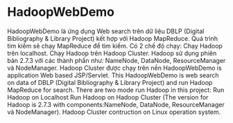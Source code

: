 ﻿# HadoopWebDemo
HadoopWebDemo là ứng dụng Web search trên dữ liệu DBLP (Digital Bibliography & Library Project) kết hợp với Hadoop MapReduce. Quá trình tìm kiếm sẽ chạy MapReduce để tìm kiếm.
Có 2 chế độ chạy: 
	Chạy Hadoop trên localhost.
	Chạy Hadoop trên Hadoop Cluster. Hadoop sử dụng phiên bản 2.7.3 với các thành phần như: NameNode, DataNode, ResourceManager và NodeManager. Hadoop Cluster được chạy trên nền 
HadoopWebDemo is application Web based JSP/Servlet. This HadoopWebDemo is web search on data of DBLP (Digital Bibliography & Library Project) and run Hadoop MapReduce for search.
	There are two mode run Hadoop in this project:
		Run Hadoop on Localhost
		Run Hadoop on Hadoop Cluster (The version for Hadoop is 2.7.3 with components:NameNode, DataNode, ResourceManager và NodeManager). Hadoop Cluster contruction on Linux operation system.
